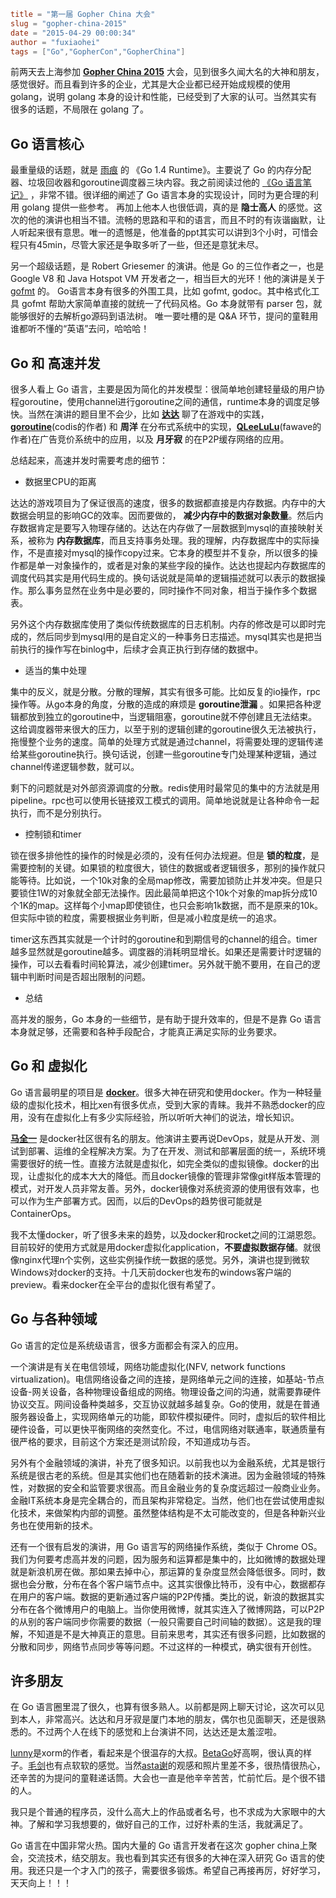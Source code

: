 ```toml
title = "第一届 Gopher China 大会"
slug = "gopher-china-2015"
date = "2015-04-29 00:00:34"
author = "fuxiaohei"
tags = ["Go","GopherCon","GopherChina"]
```

前两天去上海参加 [**Gopher China 2015**](http://gopherchina.org) 大会，见到很多久闻大名的大神和朋友，感觉很好。而且看到许多的企业，尤其是大企业都已经开始成规模的使用 golang，说明 golang 本身的设计和性能，已经受到了大家的认可。当然其实有很多的话题，不局限在 golang 了。

## Go 语言核心

最重量级的话题，就是 [雨痕](http://weibo.com/qyuhen) 的 《Go 1.4 Runtime》。主要说了 Go 的内存分配器、垃圾回收器和goroutine调度器三块内容。我之前阅读过他的 [《Go 语言笔记》](https://github.com/qyuhen/book) ，非常不错。很详细的阐述了 Go 语言本身的实现设计，同时为更合理的利用 golang 提供一些参考。 再加上他本人也很低调，真的是 **隐士高人** 的感觉。这次的他的演讲也相当不错。流畅的思路和平和的语言，而且不时的有诙谐幽默，让人听起来很有意思。唯一的遗憾是，他准备的ppt其实可以讲到3个小时，可惜会程只有45min，尽管大家还是争取多听了一些，但还是意犹未尽。

另一个超级话题，是 Robert Griesemer 的演讲。他是 Go 的三位作者之一，也是 Google V8 和 Java Hotspot VM 开发者之一，相当巨大的光环！他的演讲是关于 [gofmt](https://golang.org/cmd/gofmt/) 的。 Go语言本身有很多的外围工具，比如 gofmt, godoc。其中格式化工具 gofmt 帮助大家简单直接的就统一了代码风格。Go 本身就带有 parser 包，就能够很好的去解析go源码到语法树。 唯一要吐槽的是 Q&A 环节，提问的童鞋用谁都听不懂的“英语”去问，哈哈哈！

<!--more-->

## Go 和 高速并发

很多人看上 Go 语言，主要是因为简化的并发模型：很简单地创建轻量级的用户协程goroutine，使用channel进行goroutine之间的通信，runtime本身的调度足够快。当然在演讲的题目里不会少，比如 [**达达**](http://weibo.com/unbe) 聊了在游戏中的实践，[**goroutine**](http://weibo.com/chuangyiyongpin)(codis的作者) 和 **周洋** 在分布式系统中的实现，[**QLeeLuLu**](http://weibo.com/qleelulu)(fawave的作者)在广告竞价系统中的应用，以及 **月牙寂** 的在P2P缓存网络的应用。

总结起来，高速并发时需要考虑的细节：

* 数据里CPU的距离

达达的游戏项目为了保证很高的速度，很多的数据都直接是内存数据。内存中的大数据会明显的影响GC的效率。因而要做的， **减少内存中的数据对象数量**。然后内存数据肯定是要写入物理存储的。达达在内存做了一层数据到mysql的直接映射关系，被称为 **内存数据库**，而且支持事务处理。我的理解，内存数据库中的实际操作，不是直接对mysql的操作copy过来。它本身的模型并不复杂，所以很多的操作都是单一对象操作的，或者是对象的某些字段的操作。达达也提起内存数据库的调度代码其实是用代码生成的。换句话说就是简单的逻辑描述就可以表示的数据操作。那么事务显然在业务中是必要的，同时操作不同对象，相当于操作多个数据表。

另外这个内存数据库使用了类似传统数据库的日志机制。内存的修改是可以即时完成的，然后同步到mysql用的是自定义的一种事务日志描述。mysql其实也是把当前执行的操作写在binlog中，后续才会真正执行到存储的数据中。

* 适当的集中处理

集中的反义，就是分散。分散的理解，其实有很多可能。比如反复的io操作，rpc操作等。从go本身的角度，分散的造成的麻烦是 **goroutine泄漏** 。如果把各种逻辑都放到独立的goroutine中，当逻辑阻塞，goroutine就不停创建且无法结束。这给调度器带来很大的压力，以至于别的逻辑创建的goroutine很久无法被执行，拖慢整个业务的速度。简单的处理方式就是通过channel，将需要处理的逻辑传递给某些goroutine执行。换句话说，创建一些goroutine专门处理某种逻辑，通过channel传递逻辑参数，就可以。

剩下的问题就是对外部资源调度的分散。redis使用时最常见的集中的方法就是用pipeline。rpc也可以使用长链接双工模式的调用。简单地说就是让各种命令一起执行，而不是分别执行。

* 控制锁和timer

锁在很多排他性的操作的时候是必须的，没有任何办法规避。但是 **锁的粒度**，是需要控制的关键。如果锁的粒度很大，锁住的数据或者逻辑很多，那别的操作就只能等待。比如说，一个10k对象的全局map修改，需要加锁防止并发冲突。但是只要锁住1W的对象就全部无法操作。因此最简单把这个10k个对象的map拆分成10个1K的map。这样每个小map即使锁住，也只会影响1k数据，而不是原来的10k。但实际中锁的粒度，需要根据业务判断，但是减小粒度是统一的追求。

timer这东西其实就是一个计时的goroutine和到期信号的channel的组合。timer越多显然就是goroutine越多。调度器的消耗明显增长。如果还是需要计时逻辑的操作，可以去看看时间轮算法，减少创建timer。另外就干脆不要用，在自己的逻辑中判断时间是否超出限制的问题。

* 总结

高并发的服务，Go 本身的一些细节，是有助于提升效率的，但是不是靠 Go 语言本身就足够，还需要和各种手段配合，才能真正满足实际的业务要求。

## Go 和 虚拟化

Go 语言最明星的项目是 [**docker**](http://www.docker.com)。很多大神在研究和使用docker。作为一种轻量级的虚拟化技术，相比xen有很多优点，受到大家的青睐。我并不熟悉docker的应用，没有在虚拟化上有多少实际经验，所以听听大神们的说法，增长知识。

[**马全一**](http://weibo.com/genedna) 是docker社区很有名的朋友。他演讲主要再说DevOps，就是从开发、测试到部署、运维的全程解决方案。为了在开发、测试和部署层面的统一，系统环境需要很好的统一性。直接方法就是虚拟化，如完全类似的虚拟镜像。docker的出现，让虚拟化的成本大大的降低。而且docker镜像的管理非常像git样版本管理的模式，对开发人员非常友善。另外，docker镜像对系统资源的使用很有效率，也可以作为生产部署方式。因而，以后的DevOps的趋势很可能就是ContainerOps。

我不太懂docker，听了很多未来的趋势，以及docker和rocket之间的江湖恩怨。目前较好的使用方式就是用docker虚拟化application，**不要虚拟数据存储**。就很像nginx代理n个实例，这些实例操作统一数据的感觉。另外，演讲也提到微软Windows对docker的支持。十几天前docker也发布的windows客户端的preview。看来docker在全平台的虚拟化很有希望了。

## Go 与各种领域

Go 语言的定位是系统级语言，很多方面都会有深入的应用。

一个演讲是有关在电信领域，网络功能虚拟化(NFV, network functions virtualization)。电信网络设备之间的连接，是网络单元之间的连接，如基站-节点设备-网关设备，各种物理设备组成的网络。物理设备之间的沟通，就需要靠硬件协议交互。网间设备种类越多，交互协议就越多越复杂。Go的使用，就是在普通服务器设备上，实现网络单元的功能，即软件模拟硬件。同时，虚拟后的软件相比硬件设备，可以更快平衡网络的突然变化。不过，电信网络对联通率，联通质量有很严格的要求，目前这个方案还是测试阶段，不知道成功与否。

另外有个金融领域的演讲，补充了很多知识。以前我也以为金融系统，尤其是银行系统是很古老的系统。但是其实他们也在随着新的技术演进。因为金融领域的特殊性，对数据的安全和监管要求很高。而且金融业务的复杂度远超过一般商业业务。金融IT系统本身是完全耦合的，而且架构非常稳定。当然，他们也在尝试使用虚拟化技术，来做架构内部的调整。虽然整体结构是不太可能改变的，但是各种新兴业务也在使用新的技术。

还有一个很有启发的演讲，用 Go 语言写的网络操作系统，类似于 Chrome OS。我们为何要考虑高并发的问题，因为服务和运算都是集中的，比如微博的数据处理就是新浪机房在做。那如果去掉中心，那运算的复杂度显然会降低很多。同时，数据也会分散，分布在各个客户端节点中。这其实很像比特币，没有中心，数据都存在用户的客户端。数据的更新通过客户端的P2P传播。类比的说，新浪的数据其实分布在各个微博用户的电脑上。当你使用微博，就其实连入了微博网路，可以P2P的从别的客户端同步你需要的数据（一般只需要自己时间轴的数据）。这是我的理解，不知道是不是大神真正的意思。目前来思考，其实还有很多问题，比如数据的分散和同步，网络节点同步等等问题。不过这样的一种模式，确实很有开创性。


<!--#### 一个小失望

七牛是 Go 语言在中国商用的先驱。许式伟也是 Go 语言最早的使用者和布道者之一。只是这次就聊个 HTTP 测试工具，实在是让人失望。亮点也就只有发明一种 DSL 来简化HTTP测试的描述。七牛本来也有很多可以聊的，比如云存储的冗余机制，多媒体文件的处理。所以，他来说这样的题目，实在是失望。-->


## 许多朋友

在 Go 语言圈里混了很久，也算有很多熟人。以前都是网上聊天讨论，这次可以见到本人，非常高兴。达达和月牙寂是厦门本地的朋友，偶尔也见面聊天，还是很熟悉的。不过两个人在线下的感觉和上台演讲不同，达达还是太羞涩啦。

[lunny](https://github.com/lunny)是xorm的作者，看起来是个很温存的大叔。[BetaGo](https://github.com/blackbeans)好高啊，很认真的样子。[毛剑](https://github.com/Terry-Mao)也有点软软的感觉。当然[asta谢](http://weibo.com/533452688)的观感和照片里差不多，很热情很热心，还辛苦的为提问的童鞋递话筒。大会也一直是他辛辛苦苦，忙前忙后。是个很不错的人。

我只是个普通的程序员，没什么高大上的作品或者名号，也不求成为大家眼中的大神。了解和学习我想要的，做好自己的工作，过好朴素的生活，我就满足了。

Go 语言在中国非常火热。国内大量的 Go 语言开发者在这次 gopher china上聚会，交流技术，结交朋友。我也看到其实还有很多的大神在深入研究 Go 语言的使用。我还只是一个才入门的孩子，需要很多锻炼。希望自己再接再厉，好好学习，天天向上！！！
